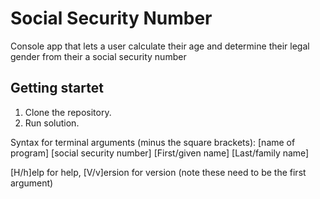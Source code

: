 # Social Security Number

Console app that lets a user calculate their age and determine their legal gender from their a social security number

## Getting startet

1. Clone the repository.
2. Run solution. 

Syntax for terminal arguments (minus the square brackets): [name of program] [social security number] [First/given name] [Last/family name]


[H/h]elp for help, [V/v]ersion for version (note these need to be the first argument)